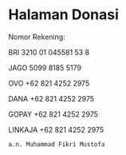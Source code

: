 # Halaman Donasi

Nomor Rekening:

BRI   3210 01 045581 53 8

JAGO  5099 8185 5179

OVO   +62 821 4252 2975

DANA  +62 821 4252 2975

GOPAY +62 821 4252 2975

LINKAJA +62 821 4252 2975

    a.n. Muhammad Fikri Mustofa
